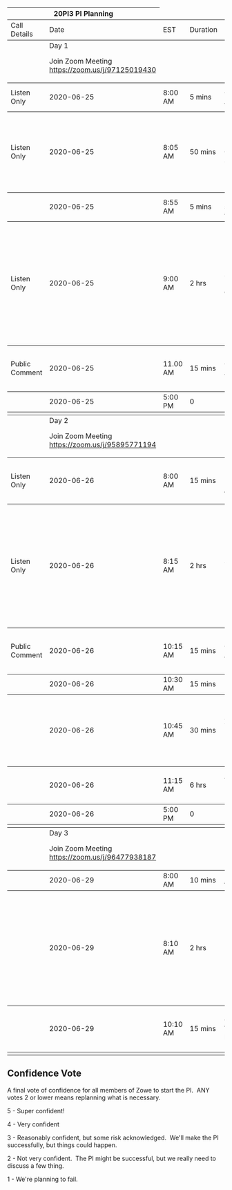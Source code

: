 <table>
    <thead>
        <tr>
            <th colspan="2">20PI3 PI Planning</th>
        </tr>
    </thead>
    <tbody>
        <tr>
            <td>Call Details</td>
            <td>Date</td>
            <td>EST</td>
            <td>Duration</td>
            <td>Event</td>
            <td>Presenter</td>
            <td>Attendees</td>
            <td>Description</td>
            <td>Presentation Link</td>
    </tbody>
    <tbody>
        <tr>
            <td></td>
            <td>Day 1

Join Zoom Meeting
https://zoom.us/j/97125019430</td>
            <td></td>
            <td></td>
            <td></td>
            <td></td>
            <td></td>
            <td></td>
            <td></td>
    </tbody>
    <tbody>
        <tr>
            <td>Listen Only</td>
            <td>2020-06-25</td>
            <td>8:00 AM</td>
            <td>5 mins</td>
            <td>Opening Announcement</td>
            <td>Facilitator</td>
            <td></td>
            <td>Highlights of the PI Planning</td>
            <td></td>
    </tbody>
    <tbody>
        <tr>
            <td>Listen Only</td>
            <td>2020-06-25</td>
            <td>8:05 AM</td>
            <td>50 mins</td>
            <td>Business Context / Solution Vision</td>
            <td>ZLC</td>
            <td>ZLC, Squad Leads, Scrum Master</td>
            <td>Squad Members, Stakeholders & Users
The ZLC will describe their wholistic vision for the PI.</td>
            <td>ZLC</td>
    </tbody>
    <tbody>
        <tr>
            <td></td>
            <td>2020-06-25</td>
            <td>8:55 AM</td>
            <td>5 mins</td>
            <td>5 min break / swap to Squad vision</td>
            <td></td>
            <td></td>
            <td></td>
            <td></td>
    </tbody>
    <tbody>
        <tr>
            <td>Listen Only</td>
            <td>2020-06-25</td>
            <td>9:00 AM</td>
            <td>2 hrs</td>
            <td>Squad vision, 
10-15 mins each</td>
            <td>Squad Leaders</td>
            <td>ZLC, Squad Leads, Scrum Master</td>
            <td>Squad Members, Stakeholders & Users
What does each squad want to do in the next PI?</td>
            <td>API-ML Squad
CI/CD (CUPIDS V2) Squad
CUPIDS Squad
Explorer Squad
WebUI Squad
CLI Squad
Onboarding
Doc Squad</td>
    </tbody>
    <tbody>
        <tr>
            <td>Public Comment</td>
            <td>2020-06-25</td>
            <td>11.00 AM</td>
            <td>15 mins</td>
            <td>Questions and Answers</td>
            <td></td>
            <td></td>
            <td>This time slot is available for the Community to ask questions</td>
            <td></td>
    </tbody>
    <tbody>
        <tr>
            <td></td>
            <td>2020-06-25</td>
            <td>5:00 PM</td>
            <td>0</td>
            <td>Day 1 End</td>
            <td></td>
            <td></td>
            <td></td>
            <td></td>
    </tbody>
    <tbody>
        <tr>
            <td></td>
            <td></td>
            <td></td>
            <td></td>
            <td></td>
            <td></td>
            <td></td>
            <td></td>
            <td></td>
    </tbody>
    <tbody>
        <tr>
            <td></td>
            <td>Day 2

Join Zoom Meeting
https://zoom.us/j/95895771194</td>
            <td></td>
            <td></td>
            <td></td>
            <td></td>
            <td></td>
            <td></td>
            <td></td>
    </tbody>
    <tbody>
        <tr>
            <td>Listen Only</td>
            <td>2020-06-26</td>
            <td>8:00 AM</td>
            <td>15 mins</td>
            <td>Explanation of Draft Readouts / Pre Q&A</td>
            <td>Facilitator</td>
            <td>ZLC, Squad Leads, Scrum Master</td>
            <td>Squad Members, Stakeholders & Users</td>
            <td></td>
    </tbody>
    <tbody>
        <tr>
            <td>Listen Only</td>
            <td>2020-06-26</td>
            <td>8:15 AM</td>
            <td>2 hrs</td>
            <td>Squad Draft Readouts</td>
            <td>Squad Leads</td>
            <td>ZLC, Squad Leads, Scrum Maste</td>
            <td>Squad Members, Stakeholders & Users
15 mins each squad, read draft objectives, highlight risks that need ZLC support, dependencies with other squads</td>
            <td></td>
    </tbody>
    <tbody>
        <tr>
            <td>Public Comment</td>
            <td>2020-06-26</td>
            <td>10:15 AM</td>
            <td>15 mins</td>
            <td>Questions and Answers</td>
            <td></td>
            <td></td>
            <td>This time slot is available for the Community to ask questions</td>
            <td></td>
    </tbody>
    <tbody>
        <tr>
            <td></td>
            <td>2020-06-26</td>
            <td>10:30 AM</td>
            <td>15 mins</td>
            <td>Break</td>
            <td></td>
            <td></td>
            <td></td>
            <td></td>
    </tbody>
    <tbody>
        <tr>
            <td></td>
            <td>2020-06-26</td>
            <td>10:45 AM</td>
            <td>30 mins</td>
            <td>ZLC Review / Management Discussion</td>
            <td></td>
            <td></td>
            <td>ZLC, Facilitators there any private feedback needed from the ZLC to squads?</td>
            <td></td>
    </tbody>
    <tbody>
        <tr>
            <td></td>
            <td>2020-06-26</td>
            <td>11:15 AM</td>
            <td>6 hrs</td>
            <td>Team Breakouts</td>
            <td></td>
            <td>Squad Leads, Squad Members</td>
            <td></td>
            <td></td>
    </tbody>
    <tbody>
        <tr>
            <td></td>
            <td>2020-06-26</td>
            <td>5:00 PM</td>
            <td>0</td>
            <td>Day 2 End</td>
            <td></td>
            <td></td>
            <td></td>
            <td></td>
    </tbody>
    <tbody>
        <tr>
            <td></td>
            <td></td>
            <td></td>
            <td></td>
            <td></td>
            <td></td>
            <td></td>
            <td></td>
            <td></td>
    </tbody>
    <tbody>
        <tr>
            <td></td>
            <td>Day 3

Join Zoom Meeting
https://zoom.us/j/96477938187</td>
            <td></td>
            <td></td>
            <td></td>
            <td></td>
            <td></td>
            <td></td>
            <td></td>
    </tbody>
    <tbody>
        <tr>
            <td></td>
            <td>2020-06-29</td>
            <td>8:00 AM</td>
            <td>10 mins</td>
            <td>Explanation of final review</td>
            <td></td>
            <td></td>
            <td></td>
            <td></td>
    </tbody>
    <tbody>
        <tr>
            <td></td>
            <td>2020-06-29</td>
            <td>8:10 AM</td>
            <td>2 hrs</td>
            <td>Final Readouts</td>
            <td>Squad Leads</td>
            <td>ZLC, Squad Leads, Scrum Master</td>
            <td>Squad Members, Stakeholders & Users
Teams read their final list of objectives, highlight changes since yesterday, outstanding / new risks</td>
            <td></td>
    </tbody>
    <tbody>
        <tr>
            <td></td>
            <td>2020-06-29</td>
            <td>10:10 AM</td>
            <td>15 mins</td>
            <td>Confidence Vote (see below)</td>
            <td>Facilitator</td>
            <td>ZLC, Squad Leads, Scrum Master</td>
            <td>Squad Members, Stakeholders & Users</td>
            <td></td>
    </tbody>
    <tbody>
        <tr>
            <td></td>
            <td></td>
            <td></td>
            <td></td>
            <td></td>
            <td></td>
            <td></td>
            <td></td>
            <td></td>
    </tbody>
    </table>


## Confidence Vote

A final vote of confidence for all members of Zowe to start the PI.  ANY votes 2 or lower means replanning what is necessary.

5 - Super confident!

4 - Very confident

3 - Reasonably confident, but some risk acknowledged.  We'll make the PI successfully, but things could happen.

2 - Not very confident.  The PI might be successful, but we really need to discuss a few thing.

1 - We're planning to fail.  
